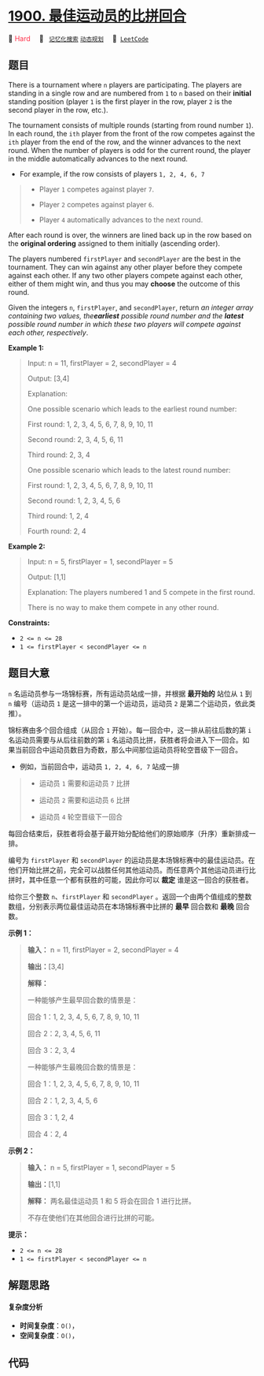 # [1900. 最佳运动员的比拼回合](https://leetcode.com/problems/the-earliest-and-latest-rounds-where-players-compete)

🔴 <font color=#ff334b>Hard</font>&emsp; 🔖&ensp; [`记忆化搜索`](/leetcode-js/outline/tag/memoization.md) [`动态规划`](/leetcode-js/outline/tag/dynamic-programming.md)&emsp; 🔗&ensp;[`LeetCode`](https://leetcode.com/problems/the-earliest-and-latest-rounds-where-players-compete)

## 题目

There is a tournament where `n` players are participating. The players are
standing in a single row and are numbered from `1` to `n` based on their
**initial** standing position (player `1` is the first player in the row,
player `2` is the second player in the row, etc.).

The tournament consists of multiple rounds (starting from round number `1`).
In each round, the `ith` player from the front of the row competes against the
`ith` player from the end of the row, and the winner advances to the next
round. When the number of players is odd for the current round, the player in
the middle automatically advances to the next round.

  * For example, if the row consists of players `1, 2, 4, 6, 7`
> 
> * Player `1` competes against player `7`.
> 
> * Player `2` competes against player `6`.
> 
> * Player `4` automatically advances to the next round.

After each round is over, the winners are lined back up in the row based on
the **original ordering** assigned to them initially (ascending order).

The players numbered `firstPlayer` and `secondPlayer` are the best in the
tournament. They can win against any other player before they compete against
each other. If any two other players compete against each other, either of
them might win, and thus you may **choose** the outcome of this round.

Given the integers `n`, `firstPlayer`, and `secondPlayer`, return _an integer
array containing two values, the**earliest** possible round number and the
**latest** possible round number in which these two players will compete
against each other, respectively_.



**Example 1:**

> Input: n = 11, firstPlayer = 2, secondPlayer = 4
> 
> Output: [3,4]
> 
> Explanation:
> 
> One possible scenario which leads to the earliest round number:
> 
> First round: 1, 2, 3, 4, 5, 6, 7, 8, 9, 10, 11
> 
> Second round: 2, 3, 4, 5, 6, 11
> 
> Third round: 2, 3, 4
> 
> One possible scenario which leads to the latest round number:
> 
> First round: 1, 2, 3, 4, 5, 6, 7, 8, 9, 10, 11
> 
> Second round: 1, 2, 3, 4, 5, 6
> 
> Third round: 1, 2, 4
> 
> Fourth round: 2, 4

**Example 2:**

> Input: n = 5, firstPlayer = 1, secondPlayer = 5
> 
> Output: [1,1]
> 
> Explanation: The players numbered 1 and 5 compete in the first round.
> 
> There is no way to make them compete in any other round.

**Constraints:**

  * `2 <= n <= 28`
  * `1 <= firstPlayer < secondPlayer <= n`


## 题目大意

`n` 名运动员参与一场锦标赛，所有运动员站成一排，并根据 **最开始的** 站位从 `1` 到 `n` 编号（运动员 `1`
是这一排中的第一个运动员，运动员 `2` 是第二个运动员，依此类推）。

锦标赛由多个回合组成（从回合 `1` 开始）。每一回合中，这一排从前往后数的第 `i` 名运动员需要与从后往前数的第 `i`
名运动员比拼，获胜者将会进入下一回合。如果当前回合中运动员数目为奇数，那么中间那位运动员将轮空晋级下一回合。

  * 例如，当前回合中，运动员 `1, 2, 4, 6, 7` 站成一排 
> 
> * 运动员 `1` 需要和运动员 `7` 比拼
> 
> * 运动员 `2` 需要和运动员 `6` 比拼
> 
> * 运动员 `4` 轮空晋级下一回合

每回合结束后，获胜者将会基于最开始分配给他们的原始顺序（升序）重新排成一排。

编号为 `firstPlayer` 和 `secondPlayer`
的运动员是本场锦标赛中的最佳运动员。在他们开始比拼之前，完全可以战胜任何其他运动员。而任意两个其他运动员进行比拼时，其中任意一个都有获胜的可能，因此你可以
**裁定** 谁是这一回合的获胜者。

给你三个整数 `n`、`firstPlayer` 和 `secondPlayer`
。返回一个由两个值组成的整数数组，分别表示两位最佳运动员在本场锦标赛中比拼的 **最早** 回合数和 **最晚** 回合数。

**示例 1：**

> 
> 
> 
> 
> 
> **输入：** n = 11, firstPlayer = 2, secondPlayer = 4
> 
> **输出：**[3,4]
> 
> **解释：**
> 
> 一种能够产生最早回合数的情景是：
> 
> 回合 1：1, 2, 3, 4, 5, 6, 7, 8, 9, 10, 11
> 
> 回合 2：2, 3, 4, 5, 6, 11
> 
> 回合 3：2, 3, 4
> 
> 一种能够产生最晚回合数的情景是：
> 
> 回合 1：1, 2, 3, 4, 5, 6, 7, 8, 9, 10, 11
> 
> 回合 2：1, 2, 3, 4, 5, 6
> 
> 回合 3：1, 2, 4
> 
> 回合 4：2, 4
> 
> 

**示例 2：**

> 
> 
> 
> 
> 
> **输入：** n = 5, firstPlayer = 1, secondPlayer = 5
> 
> **输出：**[1,1]
> 
> **解释：** 两名最佳运动员 1 和 5 将会在回合 1 进行比拼。
> 
> 不存在使他们在其他回合进行比拼的可能。
> 
> 

**提示：**

  * `2 <= n <= 28`
  * `1 <= firstPlayer < secondPlayer <= n`


## 解题思路

#### 复杂度分析

- **时间复杂度**：`O()`，
- **空间复杂度**：`O()`，

## 代码

```javascript

```